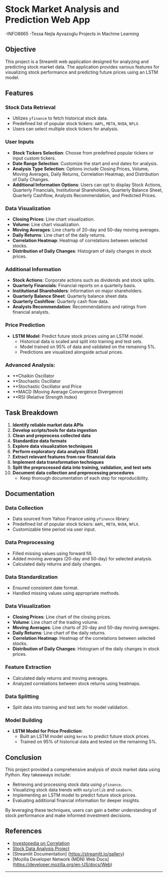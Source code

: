 # Stock Market Analysis and Prediction Web App

-INFO8665
-Tessa Nejla Ayvazoglu
Projects in Machine Learning

## Objective
This project is a Streamlit web application designed for analyzing and predicting stock market data. The application provides various features for visualizing stock performance and predicting future prices using an LSTM model.

## Features

### Stock Data Retrieval
- Utilizes `yfinance` to fetch historical stock data.
- Predefined list of popular stock tickers: `AAPL`, `META`, `NVDA`, `NFLX`.
- Users can select multiple stock tickers for analysis.

### User Inputs
- **Stock Tickers Selection**: Choose from predefined popular tickers or input custom tickers.
- **Date Range Selection**: Customize the start and end dates for analysis.
- **Analysis Type Selection**: Options include Closing Prices, Volume, Moving Averages, Daily Returns, Correlation Heatmap, and Distribution of Daily Changes.
- **Additional Information Options**: Users can opt to display Stock Actions, Quarterly Financials, Institutional Shareholders, Quarterly Balance Sheet, Quarterly Cashflow, Analysts Recommendation, and Predicted Prices.

### Data Visualization
- **Closing Prices**: Line chart visualization.
- **Volume**: Line chart visualization.
- **Moving Averages**: Line charts of 20-day and 50-day moving averages.
- **Daily Returns**: Line chart of the daily returns.
- **Correlation Heatmap**: Heatmap of correlations between selected stocks.
- **Distribution of Daily Changes**: Histogram of daily changes in stock prices.

### Additional Information
- **Stock Actions**: Corporate actions such as dividends and stock splits.
- **Quarterly Financials**: Financial reports on a quarterly basis.
- **Institutional Shareholders**: Information on major shareholders.
- **Quarterly Balance Sheet**: Quarterly balance sheet data.
- **Quarterly Cashflow**: Quarterly cash flow data.
- **Analysts Recommendation**: Recommendations and ratings from financial analysts.

### Price Prediction
- **LSTM Model**: Predict future stock prices using an LSTM model.
  - Historical data is scaled and split into training and test sets.
  - Model trained on 95% of data and validated on the remaining 5%.
  - Predictions are visualized alongside actual prices.
### Advanced Analysis:
- **Chaikin Oscillator
- **Stochastic Oscillator
- **Stochastic Oscillator and Price
- **MACD (Moving Average Convergence Divergence)
- **RSI (Relative Strength Index)

## Task Breakdown
1. **Identify reliable market data APIs**
2. **Develop scripts/tools for data ingestion**
3. **Clean and preprocess collected data**
4. **Standardize data formats**
5. **Explore data visualization techniques**
6. **Perform exploratory data analysis (EDA)**
7. **Extract relevant features from raw financial data**
8. **Implement data transformation techniques**
9. **Split the preprocessed data into training, validation, and test sets**
10. **Document data collection and preprocessing procedures**
    - Keep thorough documentation of each step for reproducibility.

## Documentation

### Data Collection
- Data sourced from Yahoo Finance using `yfinance` library.
- Predefined list of popular stock tickers: `AAPL`, `META`, `NVDA`, `NFLX`.
- Customizable time period via user input.

### Data Preprocessing
- Filled missing values using forward fill.
- Added moving averages (20-day and 50-day) for selected analysis.
- Calculated daily returns and daily changes.

### Data Standardization
- Ensured consistent date format.
- Handled missing values using appropriate methods.

### Data Visualization
- **Closing Prices**: Line chart of the closing prices.
- **Volume**: Line chart of the trading volume.
- **Moving Averages**: Line charts of 20-day and 50-day moving averages.
- **Daily Returns**: Line chart of the daily returns.
- **Correlation Heatmap**: Heatmap of the correlations between selected stocks.
- **Distribution of Daily Changes**: Histogram of the daily changes in stock prices.

### Feature Extraction
- Calculated daily returns and moving averages.
- Analyzed correlations between stock returns using heatmaps.

### Data Splitting
- Split data into training and test sets for model validation.

### Model Building
- **LSTM Model for Price Prediction**:
  - Built an LSTM model using `keras` to predict future stock prices.
  - Trained on 95% of historical data and tested on the remaining 5%.

## Conclusion
This project provided a comprehensive analysis of stock market data using Python. Key takeaways include:
- Retrieving and processing stock data using `yfinance`.
- Visualizing stock data trends with `matplotlib` and `seaborn`.
- Implementing an LSTM model to predict future stock prices.
- Evaluating additional financial information for deeper insights.

By leveraging these techniques, users can gain a better understanding of stock performance and make informed investment decisions.

## References
- [Investopedia on Correlation](https://www.investopedia.com/terms/c/correlation.asp)
- [Stock Data Analysis Project](https://medium.com/@ethan.duong1120/stock-data-analysis-project-python-1bf2c51b615f)
- [Streamlit Documentation]  (https://streamlit.io/gallery)
- [Mozilla Developer Network (MDN) Web Docs] (https://developer.mozilla.org/en-US/docs/Web)

---
 
